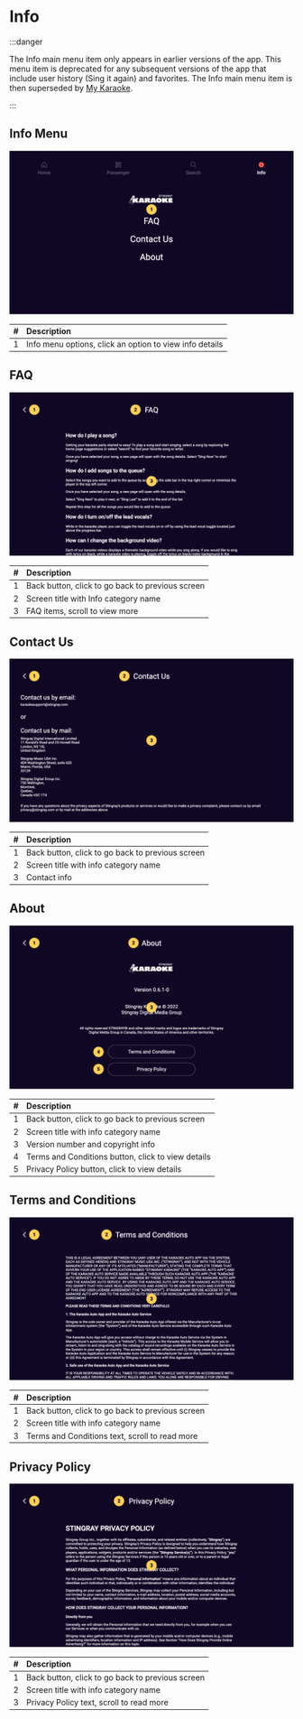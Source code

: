# Info

:::danger

The Info main menu item only appears in earlier versions of the app. This menu item is deprecated for any subsequent versions of the app that include user history (Sing it again) and favorites. The Info main menu item is then superseded by [My Karaoke](./My%20Karaoke.md).

:::

## Info Menu

![Info Menu](./img/infoMenu.png)

|   # | Description                                             |
| --: | :------------------------------------------------------ |
|   1 | Info menu options, click an option to view info details |

## FAQ

![FAQ](./img/faq.png)

|   # | Description                                      |
| --: | :----------------------------------------------- |
|   1 | Back button, click to go back to previous screen |
|   2 | Screen title with Info category name             |
|   3 | FAQ items, scroll to view more                   |

## Contact Us

![Contact Us](./img/contactUs.png)

|   # | Description                                      |
| --: | :----------------------------------------------- |
|   1 | Back button, click to go back to previous screen |
|   2 | Screen title with info category name             |
|   3 | Contact info                                     |

## About

![About](./img/about.png)

|   # | Description                                        |
| --: | :------------------------------------------------- |
|   1 | Back button, click to go back to previous screen   |
|   2 | Screen title with info category name               |
|   3 | Version number and copyright info                  |
|   4 | Terms and Conditions button, click to view details |
|   5 | Privacy Policy button, click to view details       |

## Terms and Conditions

![Terms and Conditions](./img/termsAndConditions.png)

|   # | Description                                      |
| --: | :----------------------------------------------- |
|   1 | Back button, click to go back to previous screen |
|   2 | Screen title with info category name             |
|   3 | Terms and Conditions text, scroll to read more   |

## Privacy Policy

![Privacy Policy](./img/privacyPolicy.png)

|   # | Description                                      |
| --: | :----------------------------------------------- |
|   1 | Back button, click to go back to previous screen |
|   2 | Screen title with info category name             |
|   3 | Privacy Policy text, scroll to read more         |
